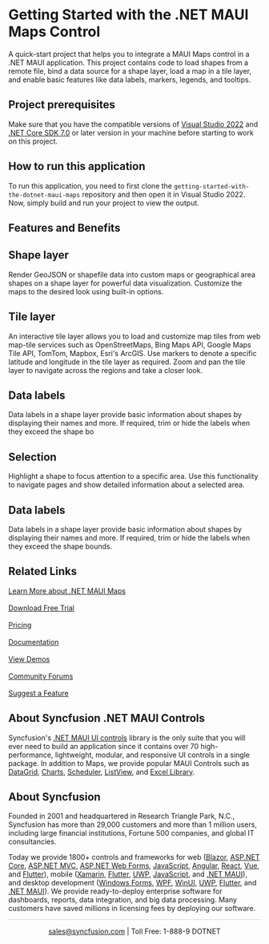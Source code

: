 # Getting Started with the .NET MAUI Maps Control

A quick-start project that helps you to integrate a MAUI Maps control in a .NET MAUI application. This project contains code to load shapes from a remote file, bind a data source for a shape layer, load a map in a tile layer, and enable basic features like data labels, markers, legends, and tooltips.

## Project prerequisites
Make sure that you have the compatible versions of [Visual Studio 2022](https://visualstudio.microsoft.com/downloads/ ) and [.NET Core SDK 7.0](https://dotnet.microsoft.com/en-us/download/dotnet/7.0) or later version in your machine before starting to work on this project.

## How to run this application
To run this application, you need to first clone the `getting-started-with-the-dotnet-maui-maps` repository and then open it in Visual Studio 2022. Now, simply build and run your project to view the output.

## Features and Benefits

## Shape layer

Render GeoJSON or shapefile data into custom maps or geographical area shapes on a shape layer for powerful data visualization. Customize the maps to the desired look using built-in options.

## Tile layer

An interactive tile layer allows you to load and customize map tiles from web map-tile services such as OpenStreetMaps, Bing Maps API, Google Maps Tile API, TomTom, Mapbox, Esri's ArcGIS. Use markers to denote a specific latitude and longitude in the tile layer as required. Zoom and pan the tile layer to navigate across the regions and take a closer look.

## Data labels

Data labels in a shape layer provide basic information about shapes by displaying their names and more. If required, trim or hide the labels when they exceed the shape bo

## Selection

Highlight a shape to focus attention to a specific area. Use this functionality to navigate  pages and show detailed information about a selected area.

## Data labels

Data labels in a shape layer provide basic information about shapes by displaying their names and more. If required, trim or hide the labels when they exceed the shape bounds.

## Related Links

[Learn More about .NET MAUI Maps](https://www.syncfusion.com/maui-controls/maui-maps?utm_source=vs_marketplace&utm_medium=listing&utm_campaign=maui-maps-trial-vs_marketplace)<br/><br/>
[Download Free Trial](https://www.syncfusion.com/downloads/maui/confirm?utm_source=vs_marketplace&utm_medium=listing&utm_campaign=maui-maps-trial-vs_marketplace) <br/><br/>
[Pricing](https://www.syncfusion.com/sales/teamlicense?utm_source=vs_marketplace&utm_medium=listing&utm_campaign=maui-maps-trial-vs_marketplace) <br/><br/>
[Documentation](https://help.syncfusion.com/maui/maps/getting-started?utm_source=vs_marketplace&utm_medium=listing&utm_campaign=maui-maps-trial-vs_marketplace) <br/><br/>
[View Demos](https://github.com/syncfusion/maui-demos/tree/master/MAUI/Maps?utm_source=vs_marketplace&utm_medium=listing&utm_campaign=maui-maps-trial-vs_marketplace) <br/><br/>
[Community Forums](https://www.syncfusion.com/forums/maui?control=sfmaps?utm_source=vs_marketplace&utm_medium=listing&utm_campaign=maui-maps-trial-vs_marketplace)<br/><br/>
[Suggest a Feature](https://www.syncfusion.com/feedback/maui?control=sfmaps?utm_source=vs_marketplace&utm_medium=listing&utm_campaign=maui-maps-trial-vs_marketplace)

## About Syncfusion .NET MAUI Controls
Syncfusion's [.NET MAUI UI controls](https://www.syncfusion.com/maui-controls/maui-maps?utm_source=vs_marketplace&utm_medium=listing&utm_campaign=maui-maps-trial-vs_marketplace) library is the only suite that you will ever need to build an application since it contains over 70 high-performance, lightweight, modular, and responsive UI controls in a single package. In addition to Maps, we provide popular MAUI Controls such as [DataGrid](https://www.syncfusion.com/maui-controls/maui-datagrid?utm_source=vs_marketplace&utm_medium=listing&utm_campaign=maui-maps-trial-vs_marketplace), [Charts](https://www.syncfusion.com/maui-controls/maui-cartesian-charts?utm_source=vs_marketplace&utm_medium=listing&utm_campaign=maui-maps-trial-vs_marketplace), [Scheduler](https://www.syncfusion.com/maui-controls/maui-scheduler?utm_source=vs_marketplace&utm_medium=listing&utm_campaign=maui-maps-trial-vs_marketplace), [ListView](https://www.syncfusion.com/maui-controls/maui-listview?utm_source=vs_marketplace&utm_medium=listing&utm_campaign=maui-maps-trial-vs_marketplace), and [Excel Library](https://www.syncfusion.com/document-processing/excel-framework/maui?utm_source=vs_marketplace&utm_medium=listing&utm_campaign=maui-maps-trial-vs_marketplace).

## About Syncfusion
Founded in 2001 and headquartered in Research Triangle Park, N.C., Syncfusion has more than 29,000 customers and more than 1 million users, including large financial institutions, Fortune 500 companies, and global IT consultancies.
 
Today we provide 1800+ controls and frameworks for web ([Blazor](https://www.syncfusion.com/blazor-components?utm_medium=listing&utm_source=vs_marketplace&utm_campaign=maui-maps-trial-vs_marketplace), [ASP.NET Core](https://www.syncfusion.com/aspnet-core-ui-controls?utm_medium=listing&utm_source=vs_marketplace&utm_campaign=maui-maps-trial-vs_marketplace), [ASP.NET MVC](https://www.syncfusion.com/aspnet-mvc-ui-controls?utm_medium=listing&utm_source=vs_marketplace&utm_campaign=maui-maps-trial-vs_marketplace), [ASP.NET Web Forms](https://www.syncfusion.com/jquery/aspnet-webforms-ui-controls?utm_medium=listing&utm_source=vs_marketplace&utm_campaign=maui-maps-trial-vs_marketplace), [JavaScript](https://www.syncfusion.com/javascript-ui-controls?utm_medium=listing&utm_source=vs_marketplace&utm_campaign=maui-maps-trial-vs_marketplace), [Angular](https://www.syncfusion.com/angular-ui-components?utm_medium=listing&utm_source=vs_marketplace&utm_campaign=maui-maps-trial-vs_marketplace), [React](https://www.syncfusion.com/react-ui-components?utm_medium=listing&utm_source=vs_marketplace&utm_campaign=maui-maps-trial-vs_marketplace), [Vue](https://www.syncfusion.com/vue-ui-components?utm_medium=listing&utm_source=vs_marketplace&utm_campaign=maui-maps-trial-vs_marketplace), and [Flutter](https://www.syncfusion.com/flutter-widgets?utm_medium=listing&utm_source=vs_marketplace&utm_campaign=maui-maps-trial-vs_marketplace)), mobile ([Xamarin](https://www.syncfusion.com/xamarin-ui-controls?utm_medium=listing&utm_source=vs_marketplace&utm_campaign=maui-maps-trial-vs_marketplace), [Flutter](https://www.syncfusion.com/flutter-widgets?utm_medium=listing&utm_source=vs_marketplace&utm_campaign=maui-maps-trial-vs_marketplace), [UWP](https://www.syncfusion.com/uwp-ui-controls?utm_medium=listing&utm_source=vs_marketplace&utm_campaign=maui-maps-trial-vs_marketplace), [JavaScript](https://www.syncfusion.com/javascript-ui-controls?utm_medium=listing&utm_source=vs_marketplace&utm_campaign=maui-maps-trial-vs_marketplace), and [.NET MAUI](https://www.syncfusion.com/maui-controls?utm_source=vs_marketplace&utm_medium=listing&utm_campaign=maui-maps-trial-vs_marketplace)), and desktop development ([Windows Forms](https://www.syncfusion.com/winforms-ui-controls?utm_medium=listing&utm_source=vs_marketplace&utm_campaign=maui-maps-trial-vs_marketplace), [WPF](https://www.syncfusion.com/wpf-ui-controls?utm_medium=listing&utm_source=vs_marketplace&utm_campaign=maui-maps-trial-vs_marketplace), [WinUI](https://www.syncfusion.com/winui-controls?utm_medium=listing&utm_source=vs_marketplace&utm_campaign=maui-maps-trial-vs_marketplace), [UWP](https://www.syncfusion.com/uwp-ui-controls?utm_medium=listing&utm_source=vs_marketplace&utm_campaign=maui-maps-trial-vs_marketplace), [Flutter](https://www.syncfusion.com/flutter-widgets?utm_medium=listing&utm_source=vs_marketplace&utm_campaign=maui-maps-trial-vs_marketplace), and [.NET MAUI](https://www.syncfusion.com/maui-controls?utm_source=vs_marketplace&utm_medium=listing&utm_campaign=maui-maps-trial-vs_marketplace)). We provide ready-to-deploy enterprise software for dashboards, reports, data integration, and big data processing. Many customers have saved millions in licensing fees by deploying our software.

<hr style="height:0.3px;border:none;color:lightgrey;background-color:lightgrey;" />

<p align="center">
  <a href="mailto:sales@syncfusion.com?Subject=Syncfusion MAUI MAPS - Visual Studio Marketplace" target="_top">sales@syncfusion.com</a> | Toll Free: 1-888-9 DOTNET
</p>

